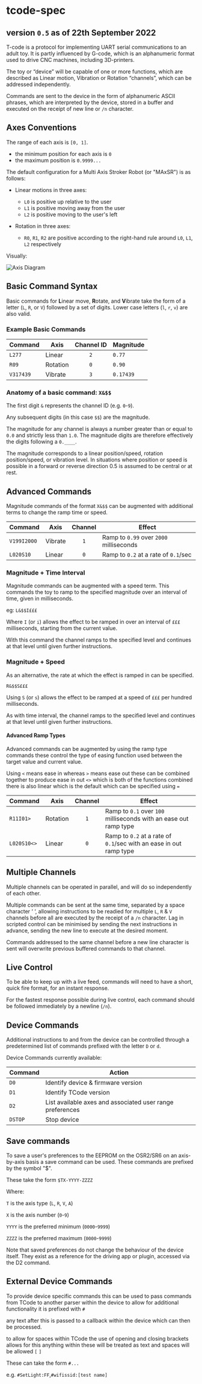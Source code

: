 # tcode-spec

<!--- credit to Tempest & the community. --->

## version `0.5` as of 22th September 2022

T-code is a protocol for implementing UART serial communications to an adult toy. It is partly influenced by G-code, which is an alphanumeric format used to drive CNC machines, including 3D-printers.

The toy or “device” will be capable of one or more functions, which are described as Linear motion, Vibration or Rotation “channels”, which can be addressed independently.

Commands are sent to the device in the form of alphanumeric ASCII phrases, which are interpreted by the device, stored in a buffer and executed on the receipt of new line or `/n` character.

## Axes Conventions

The range of each axis is `[0, 1]`.

- the minimum position for each axis is `0`
- the maximum position is `0.9999...`

The default configuration for a Multi Axis Stroker Robot (or "MAxSR") is as follows:

- Linear motions in three axes:

  - `L0` is positive up relative to the user
  - `L1` is positive moving away from the user
  - `L2` is positive moving to the user's left

- Rotation in three axes:
  - `R0`, `R1`, `R2` are positive according to the right-hand rule around `L0`, `L1`, `L2` respectively

Visually:

![Axis Diagram][axis diagram]

## Basic Command Syntax

Basic commands for **L**inear move, **R**otate, and **V**ibrate take the form of a letter (`L`, `R`, or `V`) followed by a set of digits. Lower case letters (`l`, `r`, `v`) are also valid.

### Example Basic Commands

| Command   | Axis     | Channel ID | Magnitude |
| --------- | -------- | :--------: | --------- |
| `L277`    | Linear   |    `2`     | `0.77`    |
| `R09`     | Rotation |    `0`     | `0.90`    |
| `V317439` | Vibrate  |    `3`     | `0.17439` |

### Anatomy of a basic command: `X&$$`

The first digit `&` represents the channel ID (e.g. `0`-`9`).

Any subsequent digits (in this case `$$`) are the magnitude.

The magnitude for any channel is always a number greater than or equal to `0.0` and strictly less than `1.0`. The magnitude digits are therefore effectively the digits following a `0.____`.

The magnitude corresponds to a linear position/speed, rotation position/speed, or vibration level. In situations where position or speed is possible in a forward or reverse direction 0.5 is assumed to be central or at rest.

## Advanced Commands

Magnitude commands of the format `X&$$` can be augmented with additional terms to change the ramp time or speed.

| Command     | Axis    | Channel | Effect                                  |
| ----------- | ------- | :-----: | --------------------------------------- |
| `V199I2000` | Vibrate |   `1`   | Ramp to `0.99` over `2000` milliseconds |
| `L020S10`   | Linear  |   `0`   | Ramp to `0.2` at a rate of `0.1`/sec    |

### Magnitude + Time Interval

Magnitude commands can be augmented with a speed term. This commands the toy to ramp to the specified magnitude over an interval of time, given in milliseconds.

eg: `L&$$I£££`

Where `I` (or `i`) allows the effect to be ramped in over an interval of `£££` milliseconds, starting from the current value.

With this command the channel ramps to the specified level and continues at that level until given further instructions.

### Magnitude + Speed

As an alternative, the rate at which the effect is ramped in can be specified.

`R&$$S£££`

Using `S` (or `s`) allows the effect to be ramped at a speed of `£££` per hundred milliseconds.

As with time interval, the channel ramps to the specified level and continues at that level until given further instructions.

#### Advanced Ramp Types

Advanced commands can be augmented by using the ramp type commands these control the type of easing function used between the target value and current value.

Using `<` means ease in whereas `>` means ease out these can be combined together to produce ease in out `<>` which is both of the functions combined there is also linear which is the default which can be specified using `=`

| Command     | Axis    | Channel | Effect                                  |
| ----------- | ------- | :-----: | --------------------------------------- |
| `R11I01>` | Rotation |   `1`   | Ramp to `0.1` over `100` milliseconds with an ease out ramp type |
| `L020S10<>`   | Linear  |   `0`   | Ramp to `0.2` at a rate of `0.1`/sec with an ease in out ramp type |

## Multiple Channels

Multiple channels can be operated in parallel, and will do so independently of each other.

Multiple commands can be sent at the same time, separated by a space character ‘ ‘, allowing instructions to be readied for multiple `L`, `R` & `V` channels before all are executed by the receipt of a `/n` character. Lag in scripted control can be minimised by sending the next instructions in advance, sending the new line to execute at the desired moment.

Commands addressed to the same channel before a new line character is sent will overwrite previous buffered commands to that channel.

## Live Control

To be able to keep up with a live feed, commands will need to have a short, quick fire format, for an instant response.

For the fastest response possible during live control, each command should be followed immediately by a newline (`/n`).

## Device Commands

Additional instructions to and from the device can be controlled through a predetermined list of commands prefixed with the letter `D` or `d`.

Device Commands currently available:

| Command | Action                                                    |
| ------- | --------------------------------------------------------- |
| `D0`    | Identify device & firmware version                        |
| `D1`    | Identify TCode version                                    |
| `D2`    | List available axes and associated user range preferences |
| `DSTOP` | Stop device                                               |

## Save commands

To save a user's preferences to the EEPROM on the OSR2/SR6 on an axis-by-axis basis a save command can be used. These commands are prefixed by the symbol "$".

These take the form `$TX-YYYY-ZZZZ`

Where:

`T` is the axis type (`L`, `R`, `V`, `A`)

`X` is the axis number (`0`-`9`)

`YYYY` is the preferred minimum (`0000`-`9999`)

`ZZZZ` is the preferred maximum (`0000`-`9999`)

Note that saved preferences do not change the behaviour of the device itself. They exist as a reference for the driving app or plugin, accessed via the D2 command.



## External Device Commands

To provide device specific commands this can be used to pass commands from TCode to another parser within the device to allow for additional functionality it is prefixed with `#`

any text after this is passed to a callback within the device which can then be processed.

to allow for spaces within TCode the use of opening and closing brackets allows for this anything within these will be treated as text and spaces will be allowed `[` `]`

These can take the form `#...`

e.g. `#SetLight:FF`,`#wifissid:[test name]`


<!---Images/Resources--->

[axis diagram]: ./axes.png
